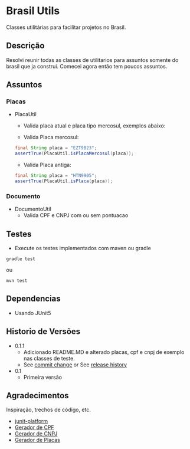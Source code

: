 # Brasil Utils

Classes utilitárias para facilitar projetos no Brasil.

## Descrição

Resolvi reunir todas as classes de utilitarios para assuntos somente do brasil que ja construi. Comecei agora então tem poucos assuntos.

## Assuntos

### Placas

* PlacaUtil
  * Valida placa atual e placa tipo mercosul, exemplos abaixo:
  
  * Valida Placa mercosul:

  ```java
  final String placa = "EZT9B23";
  assertTrue(PlacaUtil.isPlacaMercosul(placa));
  ```

  * Valida Placa antiga:

  ```java
  final String placa = "HTN9905";
  assertTrue(PlacaUtil.isPlaca(placa));
  ```

### Documento

* DocumentoUtil
  * Valida CPF e CNPJ com ou sem pontuacao

## Testes

* Execute os testes implementados com maven ou gradle

```shell
gradle test
```

ou

```shell
mvn test
```

## Dependencias

* Usando JUnit5

## Historio de Versões

* 0.1.1
  * Adicionado README.MD e alterado placas, cpf e cnpj de exemplo nas classes de teste.
  * See [commit change](https://github.com/igorferreira/brasil-utils/commits) or See [release history](https://github.com/igorferreira/brasil-utils/releases)
* 0.1
  * Primeira versão

## Agradecimentos

Inspiração, trechos de código, etc.

* [junit-platform](https://maven.apache.org/surefire/maven-surefire-plugin/examples/junit-platform.html)
* [Gerador de CPF](https://www.4devs.com.br/gerador_de_cpf)
* [Gerador de CNPJ](https://www.4devs.com.br/gerador_de_cnpj)
* [Gerador de Placas](https://www.4devs.com.br/gerador_de_placa_automoveis)

